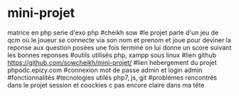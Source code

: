 # mini-projet
matrice en php
serie d'exo php
#cheikh sow
#le projet parle d'un jeu de qcm où le joueur se connecte via son nom et prenom et joue pour deviner la reponse aux question posées
une fois terminé on lui donne un score suivant les bonnes reponses
#outils utilisés
php, xampp sous linux
#lien github
https://github.com/sowcheikh/mini-projet/
#lien hebergement du projet
phpodc.epizy.com
#connexion
mot de passe admin et login admin
#fonctionnalités
#tecnologies utilés
php7, js, git
#problémes rencontrés dans le projet
session et coockies c pas encore claire dans ma tête

